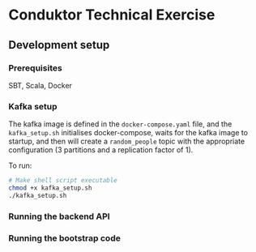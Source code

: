 # Conduktor Technical Exercise

## Development setup
### Prerequisites
SBT, Scala, Docker
### Kafka setup
The kafka image is defined in the `docker-compose.yaml` file, and the `kafka_setup.sh` initialises docker-compose,
waits for the kafka image to startup, and then will create a `random_people` topic with the appropriate configuration
(3 partitions and a replication factor of 1).

To run:
```sh
# Make shell script executable
chmod +x kafka_setup.sh
./kafka_setup.sh
```

### Running the backend API

### Running the bootstrap code
